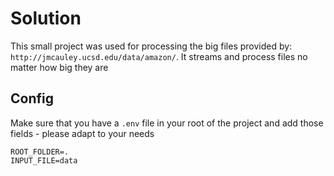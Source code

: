 # Solution
This small project was used for processing the big files provided by: `http://jmcauley.ucsd.edu/data/amazon/`. It streams and process files no matter how big they are
## Config
Make sure that you have a `.env` file in your root of the project and add those fields - please adapt to your needs
```
ROOT_FOLDER=.
INPUT_FILE=data
```